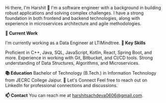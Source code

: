 Hi there, I'm Harshit 👋
I'm a software engineer with a background in building robust applications and solving complex challenges. I have a strong foundation in both frontend and backend technologies, along with experience in microservices architecture and agile methodologies.

**🔭 Current Work**

I'm currently working as a Data Engineer at LTIMindtree.
**🌱 Key Skills**

Proficient in C++, Java, SQL, JavaScript, Kotlin, React, Spring Boot, and more.
Experience in working with Git, Bitbucket, and CI/CD tools.
Strong understanding of Data Structures, Algorithms, and Microservices.

**📚 Education**
Bachelor of Technology (B.Tech.) in Information Technology from JECRC College Jaipur.
💬 Let's Connect
Feel free to reach out on LinkedIn for professional connections and discussions.

**📫 Contact**
You can reach me at harshitsachdeva0606@gmail.com.


<!---
harshitsachdeva06/harshitsachdeva06 is a ✨ special ✨ repository because its `README.md` (this file) appears on your GitHub profile.
You can click the Preview link to take a look at your changes.
--->
